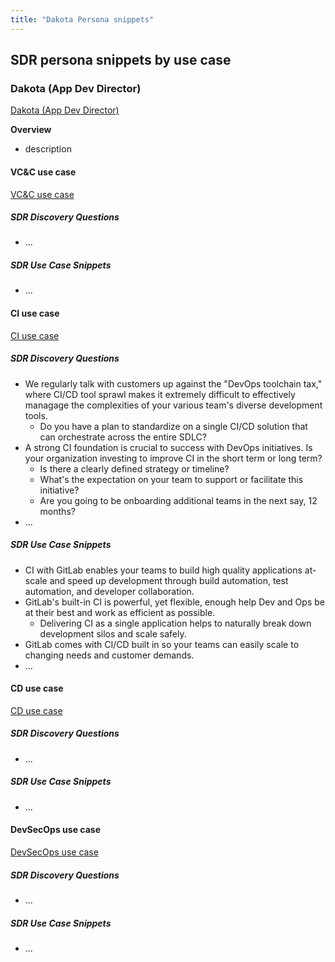 ```yaml
---
title: "Dakota Persona snippets"
---
```


## SDR persona snippets by use case

### Dakota (App Dev Director)

[Dakota (App Dev Director)](/handbook/marketing/brand-and-product-marketing/product-and-solution-marketing/roles-personas/buyer-persona/#dakota---the-application-development-director)

**Overview**

- description

#### VC&C use case

[VC&C use case](/handbook/marketing/brand-and-product-marketing/product-and-solution-marketing/usecase-gtm/version-control-collaboration/#personas)

##### SDR Discovery Questions

- ...

##### SDR Use Case Snippets

- ...

#### CI use case

[CI use case](/handbook/marketing/brand-and-product-marketing/product-and-solution-marketing/usecase-gtm/ci/#personas)

##### SDR Discovery Questions

- We regularly talk with customers up against the "DevOps toolchain tax," where CI/CD tool sprawl makes it extremely difficult to effectively managage the complexities of your various team's diverse development tools.
  - Do you have a plan to standardize on a single CI/CD solution that can orchestrate across the entire SDLC?
- A strong CI foundation is crucial to success with DevOps initiatives. Is your organization investing to improve CI in the short term or long term?
  - Is there a clearly defined strategy or timeline?
  - What's the expectation on your team to support or facilitate this initiative?
  - Are you going to be onboarding additional teams in the next say, 12 months?
- ...

##### SDR Use Case Snippets

- CI with GitLab enables your teams to build high quality applications at-scale and speed up development through build automation, test automation, and developer collaboration.
- GitLab's built-in CI is powerful, yet flexible, enough help Dev and Ops be at their best and work as efficient as possible.
  - Delivering CI as a single application helps to naturally break down development silos and scale safely.
- GitLab comes with CI/CD built in so your teams can easily scale to changing needs and customer demands.
- ...

#### CD use case

[CD use case](/handbook/marketing/brand-and-product-marketing/product-and-solution-marketing/usecase-gtm/cd/#personas)

##### SDR Discovery Questions

- ...

##### SDR Use Case Snippets

- ...

#### DevSecOps use case

[DevSecOps use case](/handbook/marketing/brand-and-product-marketing/product-and-solution-marketing/usecase-gtm/devsecops/#personas)

##### SDR Discovery Questions

- ...

##### SDR Use Case Snippets

- ...
